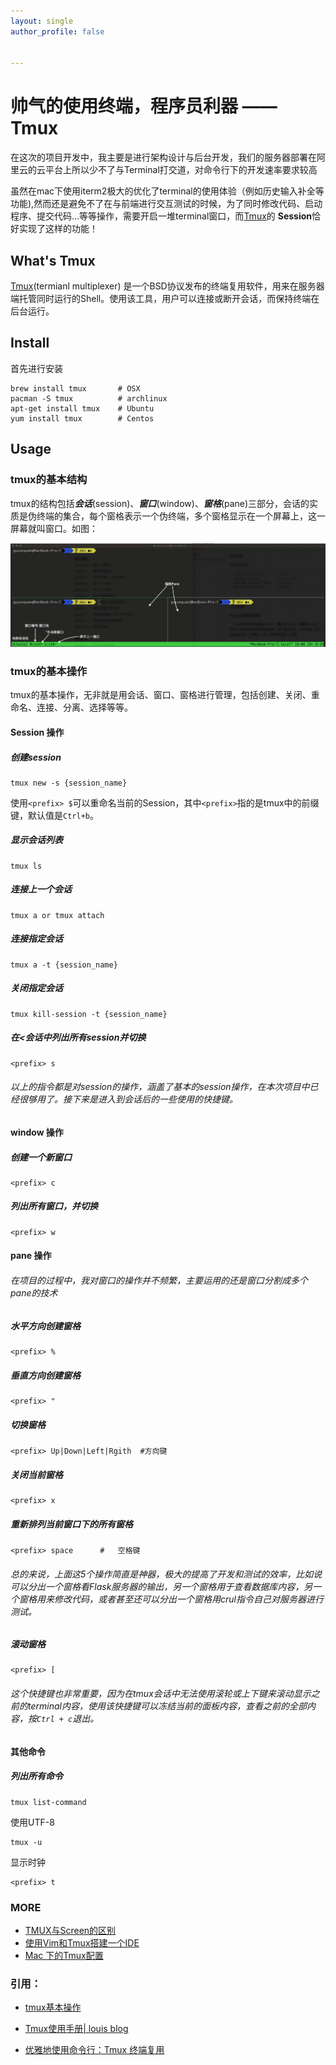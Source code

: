 ```yaml
---
layout: single
author_profile: false


---
```


# 帅气的使用终端，程序员利器 —— Tmux

​	在这次的项目开发中，我主要是进行架构设计与后台开发，我们的服务器部署在阿里云的云平台上所以少不了与Terminal打交道，对命令行下的开发速率要求较高

​	虽然在mac下使用iterm2极大的优化了terminal的使用体验（例如历史输入补全等功能),然而还是避免不了在与前端进行交互测试的时候，为了同时修改代码、启动程序、提交代码…等等操作，需要开启一堆terminal窗口，而[Tmux](https://wiki.archlinux.org/index.php/tmux)的 **Session**恰好实现了这样的功能！



## What's Tmux

[Tmux](https://wiki.archlinux.org/index.php/tmux)(termianl multiplexer) 是一个BSD协议发布的终端复用软件，用来在服务器端托管同时运行的Shell。使用该工具，用户可以连接或断开会话，而保持终端在后台运行。



## Install

首先进行安装

```shell
brew install tmux       # OSX
pacman -S tmux          # archlinux
apt-get install tmux    # Ubuntu
yum install tmux        # Centos
```



## Usage

### tmux的基本结构

​	tmux的结构包括***会话***(session)、***窗口***(window)、***窗格***(pane)三部分，会话的实质是伪终端的集合，每个窗格表示一个伪终端，多个窗格显示在一个屏幕上，这一屏幕就叫窗口。如图：

![屏幕快照 2019-06-29 18.06.12](./img/tmux.png)



### tmux的基本操作

​	tmux的基本操作，无非就是用会话、窗口、窗格进行管理，包括创建、关闭、重命名、连接、分离、选择等等。



#### Session 操作

##### 创建session

```shell
tmux new -s {session_name}
```

使用`<prefix> $`可以重命名当前的Session，其中`<prefix>`指的是tmux中的前缀键，默认值是`Ctrl+b`。



##### 显示会话列表

```
tmux ls
```

##### 连接上一个会话

```shell
tmux a or tmux attach
```

##### 连接指定会话

```shell
tmux a -t {session_name}
```

##### 关闭指定会话

```shell
tmux kill-session -t {session_name}
```

##### 在<会话中列出所有session并切换

```shell
<prefix> s
```



###### 以上的指令都是对session的操作，涵盖了基本的session操作，在本次项目中已经很够用了。接下来是进入到会话后的一些使用的快捷键。



#### window 操作

##### 创建一个新窗口

```
<prefix> c
```

##### 列出所有窗口，并切换

```
<prefix> w
```



#### pane 操作

###### 在项目的过程中，我对窗口的操作并不频繁，主要运用的还是窗口分割成多个pane的技术

##### 水平方向创建窗格

```
<prefix> %
```

##### 垂直方向创建窗格

```
<prefix> "
```

##### 切换窗格

```shell
<prefix> Up|Down|Left|Rgith  #方向键
```

##### 关闭当前窗格

```
<prefix> x
```

##### 重新排列当前窗口下的所有窗格

```shell
<prefix> space 		#	空格键
```

###### 总的来说，上面这5个操作简直是神器，极大的提高了开发和测试的效率，比如说可以分出一个窗格看Flask服务器的输出，另一个窗格用于查看数据库内容，另一个窗格用来修改代码，或者甚至还可以分出一个窗格用crul指令自己对服务器进行测试。

##### 滚动窗格

```
<prefix> [
```

###### 这个快捷键也非常重要，因为在tmux会话中无法使用滚轮或上下键来滚动显示之前的terminal内容，使用该快捷键可以冻结当前的面板内容，查看之前的全部内容，按`Ctrl + c`退出。



#### 其他命令

##### 列出所有命令

```
tmux list-command
```

使用UTF-8

```
tmux -u
```

显示时钟

```
<prefix> t
```



### MORE

- [TMUX与Screen的区别](http://unix.stackexchange.com/questions/549/tmux-vs-gnu-screen)
- [使用Vim和Tmux搭建一个IDE](https://harttle.land/2015/11/04/vim-ide.html)
- [Mac 下的Tmux配置](https://github.com/harttle/unix-home/blob/macos/.tmux.conf)



### 引用：

- [tmux基本操作](https://www.cnblogs.com/liuguanglin/p/9290345.html)

- [Tmux使用手册\| louis blog](https://www.google.com.hk/url?sa=t&rct=j&q=&esrc=s&source=web&cd=5&ved=2ahUKEwi26476s47jAhXKdd4KHVWhCwsQFjAEegQIAhAB&url=http%3A%2F%2Flouiszhai.github.io%2F2017%2F09%2F30%2Ftmux%2F&usg=AOvVaw1V8I3MQXu7QDyXsEjAR5xC)

- [优雅地使用命令行：Tmux 终端复用](https://harttle.land/2015/11/06/tmux-startup.html)

  